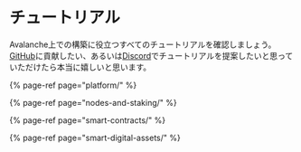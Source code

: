 # チュートリアル

Avalanche上での構築に役立つすべてのチュートリアルを確認しましょう。[GitHub](https://github.com/ava-labs)に貢献したい、あるいは[Discord](https://chat.avax.network)でチュートリアルを提案したいと思っていただけたら本当に嬉しいと思います。

{% page-ref page="platform/" %}

{% page-ref page="nodes-and-staking/" %}

{% page-ref page="smart-contracts/" %}

{% page-ref page="smart-digital-assets/" %}



